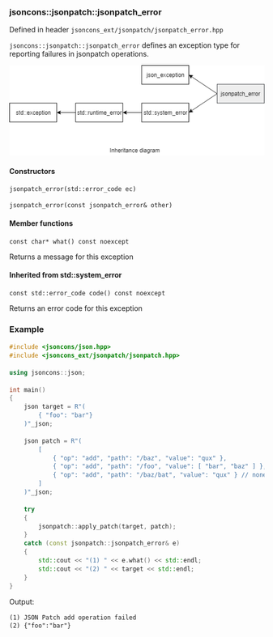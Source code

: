 ### jsoncons::jsonpatch::jsonpatch_error

Defined in header `jsoncons_ext/jsonpatch/jsonpatch_error.hpp`

`jsoncons::jsonpatch::jsonpatch_error` defines an exception type for reporting failures in jsonpatch operations.

![jsonpatch_error](./diagrams/jsonpatch_error.png)

#### Constructors

    jsonpatch_error(std::error_code ec)

    jsonpatch_error(const jsonpatch_error& other)

#### Member functions

    const char* what() const noexcept
Returns a message for this exception

#### Inherited from std::system_error

    const std::error_code code() const noexcept
Returns an error code for this exception

### Example

```c++
#include <jsoncons/json.hpp>
#include <jsoncons_ext/jsonpatch/jsonpatch.hpp>

using jsoncons::json;

int main()
{
    json target = R"(
        { "foo": "bar"}
    )"_json;

    json patch = R"(
        [
            { "op": "add", "path": "/baz", "value": "qux" },
            { "op": "add", "path": "/foo", "value": [ "bar", "baz" ] },
            { "op": "add", "path": "/baz/bat", "value": "qux" } // nonexistent target
        ]
    )"_json;

    try
    {
        jsonpatch::apply_patch(target, patch);
    }
    catch (const jsonpatch::jsonpatch_error& e)
    {
        std::cout << "(1) " << e.what() << std::endl;
        std::cout << "(2) " << target << std::endl;
    }
}
```

Output:
```
(1) JSON Patch add operation failed
(2) {"foo":"bar"}
```
